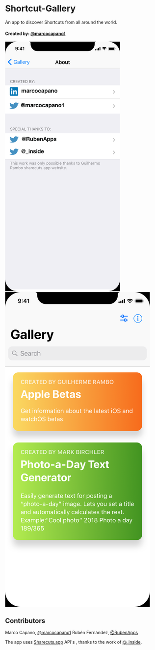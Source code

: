 # Shortcut-Gallery

An app to discover Shortcuts from all around the world.

#### Created by: [@marcocapano1](https://Twitter.com/marcocapano1)

![ScreenShot](/screenshots/about.png) ![ScreenShot](/screenshots/gallery.png)

## Contributors

Marco Capano, [@marcocapano1](https://Twitter.com/marcocapano1)
Rubén Fernández, [@RubenApps](https://Twitter.com/RubenApps)

The app uses [Sharecuts.app](https://sharecuts.app/) API's , thanks to the work of [@_inside](https://Twitter.com/_inside).

